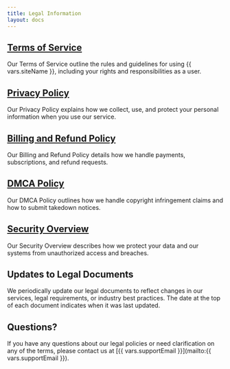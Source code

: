 ```yaml
---
title: Legal Information
layout: docs
---
```


## [Terms of Service](./terms/)

Our Terms of Service outline the rules and guidelines for using {{ vars.siteName }}, including your rights and responsibilities as a user.

## [Privacy Policy](./privacy/)

Our Privacy Policy explains how we collect, use, and protect your personal information when you use our service.

## [Billing and Refund Policy](./billing/)

Our Billing and Refund Policy details how we handle payments, subscriptions, and refund requests.

## [DMCA Policy](./dmca/)

Our DMCA Policy outlines how we handle copyright infringement claims and how to submit takedown notices.

## [Security Overview](./security/)

Our Security Overview describes how we protect your data and our systems from unauthorized access and breaches.

## Updates to Legal Documents

We periodically update our legal documents to reflect changes in our services, legal requirements, or industry best practices. The date at the top of each document indicates when it was last updated.

## Questions?

If you have any questions about our legal policies or need clarification on any of the terms, please contact us at [{{ vars.supportEmail }}](mailto:{{ vars.supportEmail }}).
